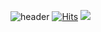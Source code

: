 ![header](https://capsule-render.vercel.app/api?type=waving&color=gradient&height=300&section=header&text=NohHaYoon&fontSize=90&fontColor=FFFFFF)
[![Hits](https://hits.seeyoufarm.com/api/count/incr/badge.svg?url=https%3A%2F%2Fgithub.com%2Frohhy1120&count_bg=%23272727&title_bg=%23818181&icon=reverbnation.svg&icon_color=%23FFFFFF&title=hits&edge_flat=false)](https://hits.seeyoufarm.com)
<img src="https://img.shields.io/badge/Java-007396?style=flat-square&logo=JAVA&logoColor=white" />

<!--
**nohhayoon/nohhayoon** is a ✨ _special_ ✨ repository because its `README.md` (this file) appears on your GitHub profile.

Here are some ideas to get you started:

- 🔭 I’m currently working on ...
- 🌱 I’m currently learning ...
- 👯 I’m looking to collaborate on ...
- 🤔 I’m looking for help with ...
- 💬 Ask me about ...
- 📫 How to reach me: ...
- 😄 Pronouns: ...
- ⚡ Fun fact: ...
-->
